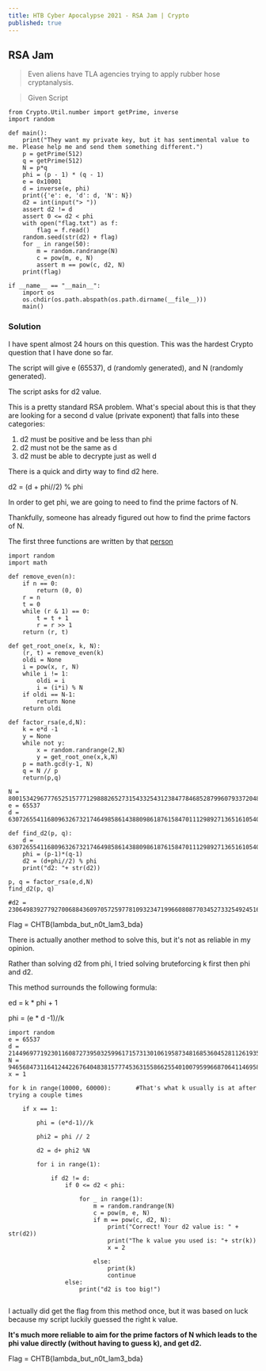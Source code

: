 ```yaml
---
title: HTB Cyber Apocalypse 2021 - RSA Jam | Crypto
published: true
---
```


## [](#header-2)RSA Jam

> Even aliens have TLA agencies trying to apply rubber hose cryptanalysis.

> Given Script

```
from Crypto.Util.number import getPrime, inverse
import random

def main():
    print("They want my private key, but it has sentimental value to me. Please help me and send them something different.")
    p = getPrime(512)
    q = getPrime(512)
    N = p*q
    phi = (p - 1) * (q - 1)
    e = 0x10001
    d = inverse(e, phi)
    print({'e': e, 'd': d, 'N': N})
    d2 = int(input("> "))
    assert d2 != d
    assert 0 <= d2 < phi
    with open("flag.txt") as f:
        flag = f.read()
    random.seed(str(d2) + flag)
    for _ in range(50):
        m = random.randrange(N)
        c = pow(m, e, N)
        assert m == pow(c, d2, N)
    print(flag)

if __name__ == "__main__":
    import os
    os.chdir(os.path.abspath(os.path.dirname(__file__)))
    main()

```

### [](#header-3)Solution

I have spent almost 24 hours on this question. This was the hardest Crypto question that I have done so far.

The script will give e (65537), d (randomly generated), and N (randomly generated).

The script asks for d2 value.

This is a pretty standard RSA problem. What's special about this is that they are looking for a second d value (private exponent) that falls into these categories:

1. d2 must be positive and be less than phi
2. d2 must not be the same as d
3. d2 must be able to decrypte just as well d

There is a quick and dirty way to find d2 here.

d2 = (d + phi//2) % phi

In order to get phi, we are going to need to find the prime factors of N. 

Thankfully, someone has already figured out how to find the prime factors of N. 

The first three functions are written by that [person](https://crypto.stackexchange.com/questions/6361/is-sharing-the-modulus-for-multiple-rsa-key-pairs-secure)

```
import random
import math

def remove_even(n):
    if n == 0:
        return (0, 0)
    r = n
    t = 0
    while (r & 1) == 0:
        t = t + 1
        r = r >> 1
    return (r, t)

def get_root_one(x, k, N):
    (r, t) = remove_even(k)
    oldi = None
    i = pow(x, r, N)
    while i != 1:
        oldi = i
        i = (i*i) % N
    if oldi == N-1:
        return None
    return oldi

def factor_rsa(e,d,N):
    k = e*d -1
    y = None
    while not y:
        x = random.randrange(2,N)
        y = get_root_one(x,k,N)
    p = math.gcd(y-1, N)
    q = N // p
    return(p,q)

N = 80015342967776525157771298882652731543325431238477846852879960793372048079302510420873059995091650359518023195824919788496576681421565566215922442597408633856150721107156382663198624561803704994636747344091365774180607052080439049206373238695998395536783532731246942107363312513507676712384094208973298472599
e = 65537
d = 63072655411680963267321746498586143880986187615847011129892713651610540668275442701715096500395725431019135424207933782042711008472131424244542066078430948884485749347815664303581546934987122110022769904523178801991978026094213277615386004898820209792569922458089898586948684964653209488818065495186959497953

def find_d2(p, q):
    d = 63072655411680963267321746498586143880986187615847011129892713651610540668275442701715096500395725431019135424207933782042711008472131424244542066078430948884485749347815664303581546934987122110022769904523178801991978026094213277615386004898820209792569922458089898586948684964653209488818065495186959497953
    phi = (p-1)*(q-1)
    d2 = (d+phi//2) % phi
    print("d2: "+ str(d2))

p, q = factor_rsa(e,d,N)
find_d2(p, q)

#d2 = 23064983927792700688436097057259778109323471996608087703452733254924516628624187491278566502849900251260123826295473887794422667761348641136580844779726640937887389349675950874779535306277762627593789346715052890782645235771560784631650497707047270485798193769202580703742568370300931224506513439843678771885

```

Flag = CHTB{lambda_but_n0t_lam3_bda}

There is actually another method to solve this, but it's not as reliable in my opinion.

Rather than solving d2 from phi, I tried solving bruteforcing k first then phi and d2.

This method surrounds the following formula:

ed = k * phi + 1

phi = (e * d -1)//k

```
import random
e = 65537
d = 21449697719230116087273950325996171573130106195873481685360452811261935641972975903038202587302168977183228465904066286969470722947662588600816360073429193087776517146775827925592501250792179016703659210189164131057348950849586823605300862872193412703302122087610702786409053047356196415374032392836389673473
N = 94656847311641244226764048381577745363155866255401007959966870641146958195945250943196733079524762524924735301996821240934496180043159589868136946342490696170787924628554741985248815341343863284657657996685888523595653292790392833859235716830054061099986062945989369893225305862457763043012238438289062378701
x = 1

for k in range(10000, 60000):       #That's what k usually is at after trying a couple times

    if x == 1:

        phi = (e*d-1)//k

        phi2 = phi // 2

        d2 = d+ phi2 %N

        for i in range(1):

            if d2 != d:
                if 0 <= d2 < phi:

                    for _ in range(1):
                        m = random.randrange(N)
                        c = pow(m, e, N)
                        if m == pow(c, d2, N):
                            print("Correct! Your d2 value is: " + str(d2))
                            print("The k value you used is: "+ str(k))
                            x = 2

                        else:
                            print(k)
                            continue
                else:
                    print("d2 is too big!")
                    
```

I actually did get the flag from this method once, but it was based on luck because my script luckily guessed the right k value.

**It's much more reliable to aim for the prime factors of N which leads to the phi value directly (without having to guess k), and get d2.**

Flag = CHTB{lambda_but_n0t_lam3_bda}
